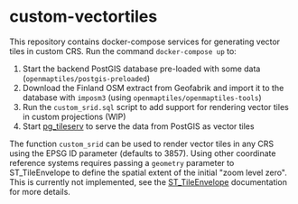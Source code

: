 # custom-vectortiles

This repository contains docker-compose services for generating vector tiles in custom CRS.
Run the command `docker-compose up` to:

1. Start the backend PostGIS database pre-loaded with some data (`openmaptiles/postgis-preloaded`)
2. Download the Finland OSM extract from Geofabrik and import it to the database with `imposm3` (using `openmaptiles/openmaptiles-tools`)
3. Run the `custom_srid.sql` script to add support for rendering vector tiles in custom projections (WIP)
4. Start [pg_tileserv](https://github.com/CrunchyData/pg_tileserv) to serve the data from PostGIS as vector tiles

The function `custom_srid` can be used to render vector tiles in any CRS using the EPSG ID parameter (defaults to 3857).
Using other coordinate reference systems requires passing a `geometry` parameter to ST_TileEnvelope to define the spatial extent of the initial "zoom level zero".
This is currently not implemented, see the [ST_TileEnvelope](https://postgis.net/docs/ST_TileEnvelope.html) documentation for more details.
